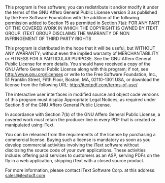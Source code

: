 This program is free software; you can redistribute it and/or modify
it under the terms of the GNU Affero General Public License version 3
as published by the Free Software Foundation with the addition of the
following permission added to Section 15 as permitted in Section 7(a):
FOR ANY PART OF THE COVERED WORK IN WHICH THE COPYRIGHT IS OWNED BY
ITEXT GROUP. ITEXT GROUP DISCLAIMS THE WARRANTY OF NON INFRINGEMENT
OF THIRD PARTY RIGHTS

This program is distributed in the hope that it will be useful, but
WITHOUT ANY WARRANTY; without even the implied warranty of MERCHANTABILITY
or FITNESS FOR A PARTICULAR PURPOSE.
See the GNU Affero General Public License for more details.
You should have received a copy of the GNU Affero General Public License
along with this program; if not, see http://www.gnu.org/licenses or write to
the Free Software Foundation, Inc., 51 Franklin Street, Fifth Floor,
Boston, MA, 02110-1301 USA, or download the license from the following URL:
http://itextpdf.com/terms-of-use/

The interactive user interfaces in modified source and object code versions
of this program must display Appropriate Legal Notices, as required under
Section 5 of the GNU Affero General Public License.

In accordance with Section 7(b) of the GNU Affero General Public License,
a covered work must retain the producer line in every PDF that is created
or manipulated using iText.

You can be released from the requirements of the license by purchasing
a commercial license. Buying such a license is mandatory as soon as you
develop commercial activities involving the iText software without
disclosing the source code of your own applications.
These activities include: offering paid services to customers as an ASP,
serving PDFs on the fly in a web application, shipping iText with a closed
source product.

For more information, please contact iText Software Corp. at this
address: sales@itextpdf.com